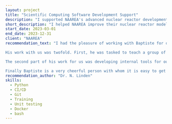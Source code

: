 ```yaml
---
layout: project
title: "Scientific Computing Software Development Support"
description: "I supported NAAREA's advanced nuclear reactor development through a best practices mission focused on improving their computational  modeling and simulation workflows. My work involved comprehensive code review, optimization of nuclear physics simulation tools, and implementation of robust software engineering practices. I advised the team on implementing a standardized Docker-based calculation environment, guiding the development of a reproducible and portable computational workflow that ensures consistent simulation setups across different computing platforms. This containerized approach significantly enhanced traceability of calculations by providing a fully documented and version-controlled computational environment, allowing precise tracking of software versions, dependencies, and configuration parameters. I also organized and conducted training sessions on collaborative Git usage, helping the team improve their version control practices, collaborative coding techniques, and software development workflows. The solution streamlined the deployment of complex nuclear simulation tools, enhanced collaboration, and provided a reliable infrastructure for running advanced reactor design calculations."
short_description: "I helped NAAREA improve their nuclear reactor modeling and simulation workflows by optimizing their code, implementing robust software engineering practices like Docker-based calculation environments, and providing Git training. This resulted in a more streamlined, reproducible, and collaborative computational environment for advanced reactor design."
start_date: 2023-03-01
end_date: 2023-12-31
client: "NAAREA"
recommendation_text: "I had the pleasure of working with Baptiste for over a year as he was a consultant for our computation codes team, working in the field of neutronics for molten salt reactors.

His work with us was twofold. First, he was tasked to teach a group of well meaning physicists with limited CS background the ins and outs of good software development practices. This included git workflow, CI/CD setup using GitLab, writing meaningful unit tests, and more. He proved to be a great teacher who could not only teach best practices but also explain why they are best, and when breaking them is justified. When dealing with problems he had not considered before he always displayed great intuition that more often than not proved right.

The second part of his work for us was developing internal tools for our teams, and contributing additional features to open source neutronics code OpenMC. His worked demonstrated the same rigor as his teachings: his well tested and well documented codes are easy to maintain and work with even after his departure. His contribution were made in both python and C++, and I can vouch for his skills in both languages.

Finally Baptiste is a very cheerful person with whom it is easy to get along, with great knowledge and culture on many topics ranging from particle physics to woodworking. During his time with us, the whole team was always glad to see him during his two days of on-site presence per month which we all impatiently awaited."
recommendation_author: "Dr. N. Linden"
skills:
  - Python
  - CI/CD
  - Git
  - Training
  - Unit testing
  - Docker
  - bash
---
```

